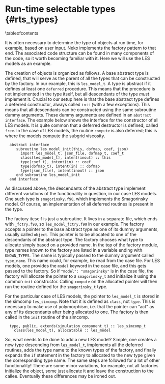 # Run-time selectable types {#rts_types}

\tableofcontents

It is often necessary to determine the type of objects at run time, for example,
based on user input. Neko implements the factory pattern to that end. The
associated code structure can be found in many components of the code, so it
worth becoming familiar with it. Here we will use the LES models as an example.

The creation of objects is organized as follows. A base abstract type is
defined, that will serve as the parent of all the types that can be constructed
by the factory. In our example, this is `les_model_t`. A type is abstract if it
defines at least one `deferred` procedure. This means that the procedure is not
implemented in the type itself, but all descendants of the type *must* implement
it. Crucial to our setup here is that the base abstract type defines a deferred
constructor, always called `init` (with a few exceptions). This means that all
descendants can be constructed using the same subroutine dummy arguments. These
dummy arguments are defined in an `abstract interface`. The example below shows
the interface for the constructor of all LES models. It is quite common that a
deferred destructor is defined, called `free`. In the case of LES models, the
routine `compute` is also deferred; this is where the models compute the subgrid
viscosity.

~~~~~~~~~~~~~~~{.f90}
  abstract interface
     subroutine les_model_init(this, dofmap, coef, json)
       import les_model_t, json_file, dofmap_t, coef_t
       class(les_model_t), intent(inout) :: this
       type(coef_t), intent(in) :: coef
       type(dofmap_t), intent(in) :: dofmap
       type(json_file), intent(inout) :: json
     end subroutine les_model_init
  end interface
~~~~~~~~~~~~~~~

As discussed above, the descendants of the abstract type implement different
variations of the functionality in question, in our case LES models. One such
type is `smagorinsky.f90`, which implements the Smagorinsky model. Of course, an
implementation of all deferred routines is present in the type.

The factory iteself is just a subroutine. It lives in a separate file, which
ends with `_fctry.f90`, so `les_model_fctry.f90` in our example. The factory
accepts a pointer to the base abstract type as one of its dummy arguments,
usually called `object`. This pointer is to be allocated to one of the
descendants of the abstract type. The factory chooses what type to allocate
simply based on a provided name. In the top of the factory module, type names
known to the factory are listed in a variable ending with `KNOWN_TYPES`. The
name is typically passed to the dummy argument called `type_name`. This name
could, for example, be read from the case file. For LES models, one provides the
`model` keyword in the case file, and this gets passed to the factory. So if
`"model": "smagorinsky"` is in the case file, the factory will allocate the
pointer to a `smagorinsky_t` and initialize it using the common `init`
constructor. Calling `compute` on the allocated pointer will then run the
routine defined for the `smagorinsky_t` type.

For the particular case of LES models, the pointer to `les_model_t` is stored in
the simcomp `les_simcomp`. Note that it is defined as `class`, not `type`. This
is necessary to make use of polymorphism, i.e. that the pointer can "act" as any
of its descendants after being allocated to one. The factory is then called in
the `init` routine of the simcomp.

~~~~~~~~~~~~~~~{.f90}
  type, public, extends(simulation_component_t) :: les_simcomp_t
    class(les_model_t), allocatable :: les_model
~~~~~~~~~~~~~~~

So, what needs to be done to add a new LES model? Simple, one creates a new type
descending from `les_model_t`, implements all the deferred routines, adds the
type name to the known types of the factory, and finally expands the `if`
statement in the factory to allocated to the new type given the corresponding
type name. The same steps are followed for a lot of other functionality! There
are some minor variations, for example, not all factories initialize the object,
some just allocate it and leave the construction to the callee. Eventually these
differences may be ironed out. 

